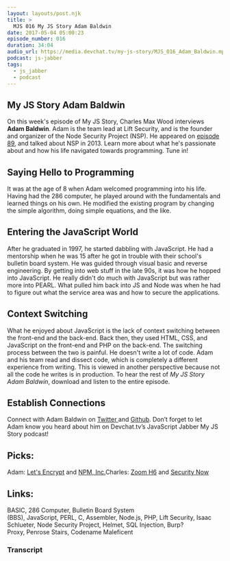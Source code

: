 ```yaml
---
layout: layouts/post.njk
title: >
  MJS 016 My JS Story Adam Baldwin
date: 2017-05-04 05:00:23
episode_number: 016
duration: 34:04
audio_url: https://media.devchat.tv/my-js-story/MJS_016_Adam_Baldwin.mp3
podcast: js-jabber
tags:
  - js_jabber
  - podcast
---
```


## My JS Story&nbsp;Adam Baldwin

On this week's episode of My JS Story, Charles Max Wood interviews **Adam Baldwin**. Adam is the team lead at Lift Security, and is the founder and organizer of the Node Security Project (NSP). He&nbsp;appeared on [episode 89](https://devchat.tv/js-jabber/089-jsj-the-node-security-project-with-adam-baldwin), and talked about NSP&nbsp;in 2013. Learn more about what he's passionate about&nbsp;and how his life navigated towards programming. Tune in!

## Saying Hello to Programming

It was at the age of 8 when Adam welcomed programming into his life. Having had the 286 computer, he played around with the fundamentals and learned things on his own. He modified the existing program by changing the simple algorithm, doing simple equations, and the like.

## Entering the JavaScript World

After he graduated&nbsp;in 1997, he started dabbling with JavaScript. He had a mentorship when he was 15 after he got in trouble with their school's bulletin board system. He was guided through visual basic and reverse engineering. By getting into web stuff in the late 90s, it was how he hopped into JavaScript. He really didn't do much with JavaScript but was rather more into PEARL. What pulled him back into JS and Node was when he had to figure out what the service area was and how to secure the applications.

## Context Switching

What he enjoyed about JavaScript is the lack of context switching between the front-end and the back-end. Back then, they used HTML, CSS, and JavaScript on the front-end and PHP on the back-end. The switching process between the two is painful. He doesn't write a lot of code. Adam and his team read and dissect code, which is completely a different experience from writing. This is viewed in another perspective because not all the code he writes is in production. To hear the rest of _My JS Story Adam Baldwin_, download and listen&nbsp;to the entire episode.

## Establish Connections

Connect with Adam Baldwin on [Twitter&nbsp;](https://twitter.com/adam_baldwin?lang=en)and [Github](https://github.com/evilpacket). Don’t forget to let Adam&nbsp;know you heard about him on Devchat.tv’s JavaScript Jabber My JS Story podcast!

## Picks:

Adam: [Let's Encrypt](https://letsencrypt.org/) and [NPM, Inc.](https://www.npmjs.com/about)Charles: [Zoom H6](https://www.zoom-na.com/products/field-video-recording/field-recording/h6-handy-recorder) and [Security Now](https://www.grc.com/securitynow.htm)

## Links:

BASIC,&nbsp;286 Computer,&nbsp;Bulletin Board System (BBS),&nbsp;JavaScript,&nbsp;PERL,&nbsp;C,&nbsp;Assembler,&nbsp;Node.js,&nbsp;PHP,&nbsp;Lift Security,&nbsp;Isaac Schlueter,&nbsp;Node Security Project,&nbsp;Helmet,&nbsp;SQL Injection,&nbsp;Burp? Proxy,&nbsp;Penrose Stairs,&nbsp;Codename Maleficent

### Transcript
